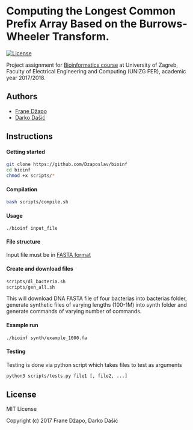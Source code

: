 # Computing the Longest Common Prefix Array Based on the Burrows-Wheeler Transform.

[![License](https://img.shields.io/packagist/l/doctrine/orm.svg)](https://img.shields.io/packagist/l/doctrine/orm.svg)

Project assignment for [Bioinformatics course](http://www.fer.unizg.hr/predmet/bio) at University of Zagreb, Faculty of Electrical Engineering and Computing (UNIZG FER), academic year 2017/2018.

## Authors
- [Frane Džapo](https://github.com/Dzaposlav)
- [Darko Dašić](https://github.com/ledasko)

## Instructions

#### Getting started
```bash
git clone https://github.com/Dzaposlav/bioinf
cd bioinf
chmod +x scripts/*
```

#### Compilation
```bash
bash scripts/compile.sh
```
#### Usage
```
./bioinf input_file
```
#### File structure
Input file must be in [FASTA format](https://en.wikipedia.org/wiki/FASTA_format)

#### Create and download files
```bash
scripts/dl_bacteria.sh
scripts/gen_all.sh
```
This will download DNA FASTA file of four bacterias into bacterias folder, generate synthetic files of varying lengths (100-1M) into synth folder and generate commands of varying number of commands.

#### Example run
```bash
./bioinf synth/example_1000.fa
```

#### Testing
Testing is done via python script which takes files to test as arguments
```bash
python3 scripts/tests.py file1 [, file2, ...]
```


License
---------
MIT License

Copyright (c) 2017 Frane Džapo, Darko Dašić
